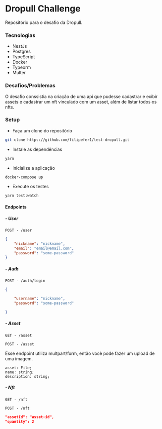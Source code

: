 # Dropull Challenge

Repositório para o desafio da Dropull.

### Tecnologias

- NestJs
- Postgres
- TypeScript
- Docker
- Typeorm
- Multer

### Desafios/Problemas

O desafio conssistia na criação de uma api que pudesse cadastrar e exibir assets e cadastrar um nft vinculado com um asset, além de listar todos os nfts.

### Setup

- Faça um clone do repositório

```bash
git clone https://github.com/filipefer1/test-dropull.git
```

- Instale as dependências

```bash
yarn
```


- Inicialize a aplicação

```bash
docker-compose up
```

- Execute os testes

```bash
yarn test:watch
```

#### Endpoints

##### - User
```
POST - /user
```
```json
{
	"nickname": "nickname",
	"email": "email@email.com",
	"password": "some-password"
}
```
##### - Auth

```
POST - /auth/login
```
```json
{

	"username": "nickname",
	"password": "some-password"

}
```

##### - Asset

```
GET - /asset
```

```
POST - /asset
```
Esse endpoint utiliza multpart/form, então você pode fazer um upload de uma imagem.
```
asset: File;
name: string;
description: string;
```


##### - Nft

```
GET - /nft
```

```
POST - /nft
```

```json
"assetId": "asset-id",
"quantity": 2
```
